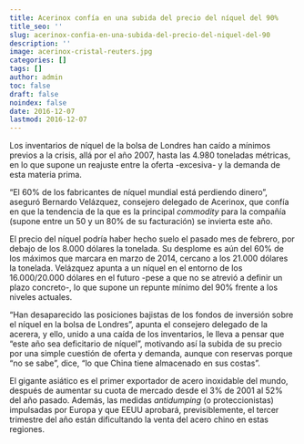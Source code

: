 ```yaml
---
title: Acerinox confía en una subida del precio del níquel del 90%
title_seo: ''
slug: acerinox-confia-en-una-subida-del-precio-del-niquel-del-90
description: ''
image: acerinox-cristal-reuters.jpg
categories: []
tags: []
author: admin
toc: false
draft: false
noindex: false
date: 2016-12-07
lastmod: 2016-12-07
---
```

Los inventarios de níquel de la bolsa de Londres han caído a mínimos previos
a la crisis, allá por el año 2007, hasta las 4.980 toneladas métricas, en lo
que supone un reajuste entre la oferta -excesiva- y la demanda de esta
materia prima.

“El 60% de los fabricantes de níquel mundial está perdiendo dinero”, aseguró
Bernardo Velázquez, consejero delegado de Acerinox, que confía en que la
tendencia de la que es la principal _commodity_ para la compañía (supone
entre un 50 y un 80% de su facturación) se invierta este año.

El precio del níquel podría haber hecho suelo el pasado mes de febrero, por
debajo de los 8.000 dólares la tonelada. Su desplome es aún del 60% de los
máximos que marcara en marzo de 2014, cercano a los 21.000 dólares la
tonelada. Velázquez apunta a un níquel en el entorno de los 16.000/20.000
dólares en el futuro -pese a que no se atrevió a definir un plazo concreto-,
lo que supone un repunte mínimo del 90% frente a los niveles actuales.

“Han desaparecido las posiciones bajistas de los fondos de inversión sobre
el níquel en la bolsa de Londres”, apunta el consejero delegado de la
acerera, y ello, unido a una caída de los inventarios, le lleva a pensar que
“este año sea deficitario de níquel”, motivando así la subida de su precio
por una simple cuestión de oferta y demanda, aunque con reservas porque “no
se sabe”, dice, “lo que China tiene almacenado en sus costas”.

El gigante asiático es el primer exportador de acero inoxidable del mundo,
después de aumentar su cuota de mercado desde el 3% de 2001 al 52% del año
pasado. Además, las medidas _antidumping_ (o proteccionistas) impulsadas por
Europa y que EEUU aprobará, previsiblemente, el tercer trimestre del año
están dificultando la venta del acero chino en estas regiones.
